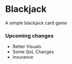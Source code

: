 # Blackjack

A simple blackjack card game

### Upcoming changes
- Better Visuals
- Some QoL Changes
- Insurance
